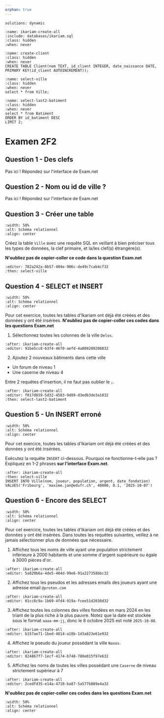 ```yaml
---
orphan: true
---
```


<!-- Copyright 2025 Maxime Jan <maxime.jan@edufr.ch> -->
<!-- SPDX-License-Identifier: CC-BY-NC-SA-4.0 -->

```{metadata}
solutions: dynamic
```
```{exec} sql
:name: ikariam-create-all
:include: databases/ikariam.sql
:class: hidden
:when: never

```

```{exec} sql
:name: create-client
:class: hidden
:when: never
CREATE TABLE Client(nom TEXT, id_client INTEGER, date_naissance DATE, PRIMARY KEY(id_client AUTOINCREMENT));
```

```{exec} sql
:name: select-ville
:class: hidden
:when: never
select * from Ville;
```


```{exec} sql
:name: select-last2-batiment
:class: hidden
:when: never
select * from Batiment
ORDER BY id_batiment DESC
LIMIT 2;
```

# Examen 2F2
## Question 1 - Des clefs
Pas ici ! Répondez sur l'interface de Exam.net

## Question 2 - Nom ou id de ville ?
Pas ici ! Répondez sur l'interface de Exam.net

## Question 3 -  Créer une table
```{image} images/ikariam.png
:width: 50%
:alt: Schéma relationnel
:align: center
```
Créez la table `Ville` avec une requête SQL en veillant à bien préciser tous les types de données, la clef primaire, et la/les clef(s) étrangère(s).

**N'oubliez pas de copier-coller ce code dans la question Exam.net**

```{exec} sql
:editor: 782a242a-0b57-404e-906c-de49c7cab4cf32
:then: select-ville

```


## Question 4 - SELECT et INSERT
```{image} images/ikariam.png
:width: 50%
:alt: Schéma relationnel
:align: center
```
Pour cet exercice, toutes les tables d'Ikariam ont déjà été créées et des données y ont été insérées.
**N'oubliez pas de copier-coller ces codes dans les questions Exam.net**

1) Sélectionnez toutes les colonnes de la ville `Delos`.
```{exec} sql
:after: ikariam-create-all
:editor: 91be5cc8-63f4-46f0-aefd-4a809209208832

```

2) Ajoutez 2 nouveaux bâtiments dans cette ville
  - Un forum de niveau 1
  - Une caserne de niveau 4

Entre 2 requêtes d'insertion, il ne faut pas oublier le `;`.

```{exec} sql
:after: ikariam-create-all
:editor: f017d659-5d32-4583-9d89-d3edb3de3a1832
:then: select-last2-batiment

```

## Question 5 - Un INSERT erroné
```{image} images/ikariam.png
:width: 50%
:alt: Schéma relationnel
:align: center
```
Pour cet exercice, toutes les tables d'Ikariam ont déjà été créées et des données y ont été insérées.

Exécutez la requête `INSERT` ci-dessous. Pourquoi ne fonctionne-t-elle pas ? Expliquez en 1-2 phrases **sur l'interface Exam.net**.
```{exec} sql
:after: ikariam-create-all
:then: select-ville
INSERT INTO Ville(nom, joueur, population, argent, date_fondation)
VALUES('Fribourg', 'maxime.jan@edufr.ch', 40000, 0.1, '2025-10-07')
```



## Question 6 - Encore des SELECT
```{image} images/ikariam.png
:width: 50%
:alt: Schéma relationnel
:align: center
```
Pour cet exercice, toutes les tables d'Ikariam ont déjà été créées et des données y ont été insérées. Dans toutes les requêtes suivantes, veillez à ne jamais sélectionner plus de données que nécessaire.



1. Affichez tous les noms de ville ayant une population strictement inférieure à 2000 habitants et une somme d'argent supérieure ou égale à 3000 pièces d'or.
```{exec} sql
:after: ikariam-create-all
:editor: 5a829b6a-4de5-404d-99e6-91a227358bbc32

```

2. Affichez tous les pseudos et les adresses emails des joueurs ayant une adresse email `@proton.com`
```{exec} sql
:after: ikariam-create-all
:editor: 01cc8c9a-1b69-4fd4-919a-fcee51d2038d32

```

3. Affichez toutes les colonnes des villes fondées en mars 2024 en les triant de la plus riche à la plus pauvre. Notez que la date est stockée sous le format `aaaa-mm-jj`, donc le 8 octobre 2025 est noté `2025-10-08`.
```{exec} sql
:after: ikariam-create-all
:editor: b157ae71-1bed-4814-a18b-1d3a823e61e932

```

4. Affichez le pseudo du joueur possédant la ville `Naxos`.
```{exec} sql
:after: ikariam-create-all
:editor: 824867f7-1ecf-4174-b748-780e015f97e632

```


5. Affichez les noms de toutes les villes possédant une `Caserne` de niveau strictement supérieur à 7
```{exec} sql
:after: ikariam-create-all
:editor: 2cedfd35-e14a-4710-ba87-5a577b889e4a32

```

**N'oubliez pas de copier-coller ces codes dans les questions Exam.net**

```{image} images/ikariam.png
:width: 50%
:alt: Schéma relationnel
:align: center
```
